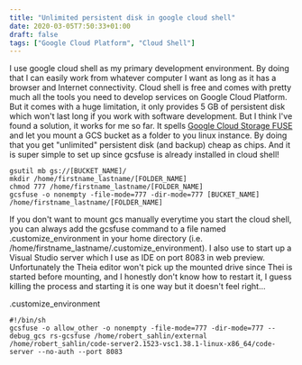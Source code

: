 ```yaml
---
title: "Unlimited persistent disk in google cloud shell"
date: 2020-03-05T7:50:33+01:00
draft: false
tags: ["Google Cloud Platform", "Cloud Shell"]
---
```


I use google cloud shell as my primary development environment. By doing that I can easily work from whatever computer I want as long as it has a browser and Internet connectivity. Cloud shell is free and comes with pretty much all the tools you need to develop services on Google Cloud Platform. But it comes with a huge limitation, it only provides 5 GB of persistent disk which won't last long if you work with software development. But I think I've found a solution, it works for me so far. It spells [Google Cloud Storage FUSE](https://cloud.google.com/storage/docs/gcs-fuse) and let you mount a GCS bucket as a folder to you linux instance. By doing that you get "unlimited" persistent disk (and backup) cheap as chips. And it is super simple to set up since gcsfuse is already installed in cloud shell!

```shell
gsutil mb gs://[BUCKET_NAME]/
mkdir /home/firstname_lastname/[FOLDER_NAME]
chmod 777 /home/firstname_lastname/[FOLDER_NAME]
gcsfuse -o nonempty -file-mode=777 -dir-mode=777 [BUCKET_NAME] /home/firstname_lastname/[FOLDER_NAME]
```
If you don't want to mount gcs manually everytime you start the cloud shell, you can always add the gcsfuse command to a file named .customize_environment in your home directory (i.e. /home/firstname_lastname/.customize_environment). I also use to start up a Visual Studio server which I use as IDE on port 8083 in web preview. Unfortunately the Theia editor won't pick up the mounted drive since Thei is started before mounting, and I honestly don't know how to restart it, I guess killing the process and starting it is one way but it doesn't feel right...

.customize_environment
```shell
#!/bin/sh
gcsfuse -o allow_other -o nonempty -file-mode=777 -dir-mode=777 --debug_gcs rs-gcsfuse /home/robert_sahlin/external
/home/robert_sahlin/code-server2.1523-vsc1.38.1-linux-x86_64/code-server --no-auth --port 8083
```
